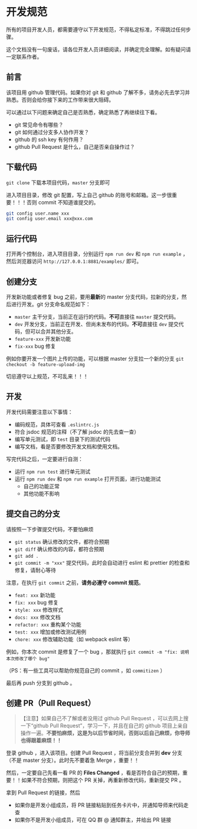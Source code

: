 # 开发规范

所有的项目开发人员，都需要遵守以下开发规范，不得私定标准，不得跳过任何步骤。

这个文档没有一句废话，请各位开发人员详细阅读，并确定完全理解。如有疑问请一定联系作者。

## 前言

该项目用 github 管理代码。如果你对 git 和 github 了解不多，请务必先去学习并熟悉。否则会给你接下来的工作带来很大阻碍。

可以通过以下问题来确定自己是否熟悉，确定熟悉了再继续往下看。

- git 常见命令有哪些？
- git 如何通过分支多人协作开发？
- github 的 ssh key 有何作用？
- github Pull Request 是什么，自己是否亲自操作过？

## 下载代码

`git clone` 下载本项目代码，`master` 分支即可

进入项目目录，修改 git 配置，写上自己 github 的账号和邮箱。这一步很重要！！！否则 commit 不知道谁提交的。

```sh
git config user.name xxx
git config user.email xxx@xxx.com
```

## 运行代码

打开两个控制台，进入项目目录，分别运行 `npm run dev` 和 `npm run example` ，然后浏览器访问 `http://127.0.0.1:8881/examples/` 即可。

## 创建分支

开发新功能或者修复 bug 之前，要用**最新**的 master 分支代码，拉新的分支，然后进行开发。git 分支命名规范如下：

- `master` 主干分支，当前正在运行的代码。**不可**直接往 `master` 提交代码。
- `dev` 开发分支，当前正在开发、但尚未发布的代码。**不可**直接往 `dev` 提交代码，但可以合并其他分支。
- `feature-xxx` 开发新功能
- `fix-xxx` bug 修复

例如你要开发一个图片上传的功能，可以根据 master 分支拉一个新的分支 `git checkout -b feature-upload-img`

切忌遵守以上规范，不可乱来！！！

## 开发

开发代码需要注意以下事情：

- 编码规范，具体可查看 `.eslintrc.js`
- 符合 jsdoc 规范的注释（不了解 jsdoc 的先去查一查）
- 编写单元测试，即 `test` 目录下的测试代码
- 编写文档，看是否要修改开发文档和使用文档。

写完代码之后，一定要进行自测：

- 运行 `npm run test` 进行单元测试
- 运行 `npm run dev` 和 `npm run example` 打开页面，进行功能测试
    - 自己的功能正常
    - 其他功能不影响

## 提交自己的分支

请按照一下步骤提交代码，不要怕麻烦

- `git status` 确认修改的文件，都符合预期
- `git diff` 确认修改的内容，都符合预期
- `git add .`
- `git commit -m "xxx"` 提交代码，此时会自动进行 eslint 和 prettier 的检查和修复，请耐心等待

注意，在执行 `git commit` 之前，**请务必遵守 commit 规范**。

- `feat: xxx` 新功能
- `fix: xxx` bug 修复
- `style: xxx` 修改样式
- `docs: xxx` 修改文档
- `refactor: xxx` 重构某个功能
- `test: xxx` 增加或修改测试用例
- `chore: xxx` 修改辅助功能（如 webpack eslint 等）

例如，你本次 commit 是修复了一个 bug ，那就执行 `git commit -m "fix: 说明本次修改了哪个 bug"`

（PS：有一些工具可以帮助你规范自己的 commit ，如 `commitizen` ）

最后再 push 分支到 github 。

## 创建 PR（Pull Request）

> 【注意】如果自己不了解或者没用过 github Pull Request ，可以去网上搜一下“github Pull Request”，学习一下，并且在自己的 github 项目上亲自操作一遍。**不要怕麻烦，这是为以后节省时间，否则以后自己麻烦，你导师也得跟着麻烦！！**

登录 github ，进入该项目。创建 Pull Request ，将当前分支合并到 **dev** 分支（不是 master 分支）。此时先不要着急 Merge ，重要！！

然后，一定要自己先看一看 PR 的 **Files Changed** ，看是否符合自己的预期，重要！！如果不符合预期，则把这个 PR 关掉，再重新修改代码，重新提交 PR 。

拿到 Pull Request 的链接，然后

- 如果你是开发小组成员，将 PR 链接粘贴到任务卡片中，并通知导师来代码走查
- 如果你不是开发小组成员，可在 QQ 群 @ 通知群主，并给出 PR 链接
